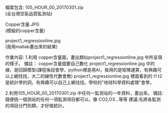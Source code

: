 檔案包含:
105_HOUR_00_20170301.zip    
(全台灣空氣品質監測站)

Copper含量.JPG               
(模擬的copper含量)

project1_regressionline.jpg  
(我用matlab畫出來的結果)

作業內容:
1.利用 copper含量圖，畫出類似project1_regressionline.jpg 中所呈現的樣子。
備註：
    copper含量圖要自己數化
    project1_regressionline.jpg 中的線，是回歸模型(課程後段會學，python裡是用AI，我用的是矩陣運算，有興趣可以上網找找，大二的線性代數會教)
    project1_regressionline.jpg 裡面看到的 t1 t2是統計學的詞，有興趣可以自己上網找找。學校的"地球科學資料處理"會學。
    
2.利用105_HOUR_00_20170301.zip   中任何一監測站的一年資料，畫出來。
備註:
     隨便挑一個測站的任何一項監測項目都可以，像 CO2,O3...等等
     建議:先將各監測的項目分門別類，才好做統計。
     

